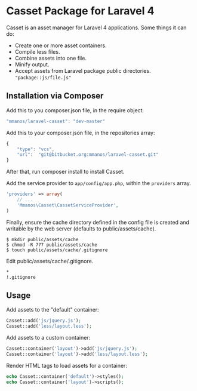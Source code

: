 Casset Package for Laravel 4
============================

Casset is an asset manager for Laravel 4 applications. Some things it can do:

* Create one or more asset containers.
* Compile less files.
* Combine assets into one file.
* Minify output.
* Accept assets from Laravel package public directories. `"package::js/file.js"`

Installation via Composer
-------------------------

Add this to you composer.json file, in the require object:

```javascript
"mmanos/laravel-casset": "dev-master"
```

Add this to your composer.json file, in the repositories array:

```javascript
{
	"type": "vcs",
	"url":  "git@bitbucket.org:mmanos/laravel-casset.git"
}
```

After that, run composer install to install Casset.

Add the service provider to `app/config/app.php`, within the `providers` array.

```php
'providers' => array(
	// ...
	'Mmanos\Casset\CassetServiceProvider',
)
```

Finally, ensure the cache directory defined in the config file is created
and writable by the web server (defaults to public/assets/cache).

```console
$ mkdir public/assets/cache
$ chmod -R 777 public/assets/cache
$ touch public/assets/cache/.gitignore
```

Edit public/assets/cache/.gitignore.

```
*
!.gitignore
```

Usage
-----

Add assets to the "default" container:

```php
Casset::add('js/jquery.js');
Casset::add('less/layout.less');
```

Add assets to a custom container:

```php
Casset::container('layout')->add('js/jquery.js');
Casset::container('layout')->add('less/layout.less');
```

Render HTML tags to load assets for a container:

```php
echo Casset::container('default')->styles();
echo Casset::container('layout')->scripts();
```
